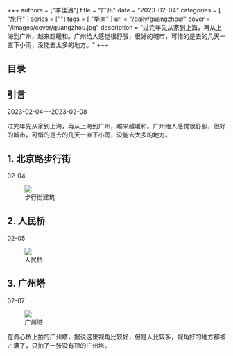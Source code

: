 +++
authors = ["李佳潞"]
title = "广州"
date = "2023-02-04"
categories = [
    "旅行"
]
series = [""]
tags = [
    "华南"
]
url = "/daily/guangzhou/"
cover = "/images/cover/guangzhou.jpg"
description = "过完年先从家到上海，再从上海到广州，越来越暖和。广州给人感觉很舒服，很好的城市，可惜的是去的几天一直下小雨，没能去太多的地方。"
+++
<!DOCTYPE html>
<html lang="zh-CN">
<head>
    <meta charset="UTF-8">
    <meta name="viewport" content="width=device-width, initial-scale=1.0">
    <link rel="stylesheet" href="/assets/css/styles.css">
    <script src="/assets/js/toc.js"></script>
</head>
<body>
    <article>
        <nav>
            <h2>目录</h2>
            <ul id="toc">
                <!-- 目录项会在这里动态生成 -->
            </ul>
        </nav>
        <section>
            <h2>引言</h2>
            <p>2023-02-04---2023-02-08</p>
            <p>         过完年先从家到上海，再从上海到广州，越来越暖和。广州给人感觉很舒服，很好的城市，可惜的是去的几天一直下小雨，没能去太多的地方。</p>
        </section>
        <section>
            <h2>1. 北京路步行街</h2>
            <p>02-04 <i class="fas fa-umbrella"></i></p>
            <div class="container">
                <div class="image">
                    <figure>
                        <a data-fancybox="gallery" href="https://cdn.heirenlop.com/daily-record/guangzhou1.jpg">
    <img src="https://cdn.heirenlop.com/daily-record/guangzhou1.jpg" loading="lazy">
</a>
                        <figcaption>步行街建筑</figcaption>
                    </figure>
                </div>
            </div>
        </section>
        <section>
            <h2>2. 人民桥</h2>
            <p>02-05 <i class="fas fa-cloud"></i></p>
            <div class="container">
                <div class="image">
                    <figure>
                        <a data-fancybox="gallery" href="https://cdn.heirenlop.com/daily-record/guangzhou2.jpg">
    <img src="https://cdn.heirenlop.com/daily-record/guangzhou2.jpg" loading="lazy">
</a>
                        <figcaption>人民桥</figcaption>
                    </figure>
                </div>
            </div>
        </section>
        <section>
            <h2>3. 广州塔</h2>
            <p>02-07 <i class="fas fa-cloud"></i></p>
            <div class="container">
                <div class="image">
                    <figure>
                        <a data-fancybox="gallery" href="https://cdn.heirenlop.com/daily-record/guangzhou3.jpg">
    <img src="https://cdn.heirenlop.com/daily-record/guangzhou3.jpg" loading="lazy">
</a>
                        <figcaption>广州塔</figcaption>
                    </figure>
                </div>
                <div class="text">
                    <p>         在海心桥上拍的广州塔，据说这里视角比较好，但是人比较多，视角好的地方都被占满了，只拍了一张没有顶的广州塔。</p>
                </div>
            </div>
        </section>
    </article>
</body>
</html>